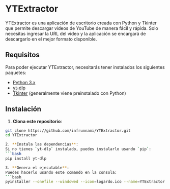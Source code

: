 # YTExtractor

YTExtractor es una aplicación de escritorio creada con Python y Tkinter que permite descargar videos de YouTube de manera fácil y rápida. Solo necesitas ingresar la URL del video y la aplicación se encargará de descargarlo en el mejor formato disponible.



## Requisitos

Para poder ejecutar YTExtractor, necesitarás tener instalados los siguientes paquetes:

- [Python 3.x](https://www.python.org/)
- [yt-dlp](https://github.com/yt-dlp/yt-dlp)
- [Tkinter](https://wiki.python.org/moin/TkInter) (generalmente viene preinstalado con Python)



## Instalación

1. **Clona este repositorio**:
```bash
git clone https://github.com/infrunnami/YTExtractor.git
cd YTExtractor

2. **Instala las dependencias**:
Si no tienes `yt-dlp` instalado, puedes instalarlo usando `pip`:
```bash
pip install yt-dlp

3. **Genera el ejecutable**:
Puedes hacerlo usando este comando en la consola: 
```bash
pyinstaller --onefile --windowed --icon=logardo.ico --name=YTExtractor --add-data "logardo.ico;." ventana.py